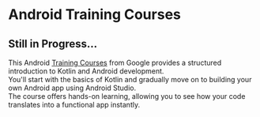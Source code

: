 # Android Training Courses

## Still in Progress...

This Android [Training Courses](https://developer.android.com/courses?_gl=1*1epzia8*_up*MQ..&gclid=CjwKCAiA9dGqBhAqEiwAmRpTC5G0Cc8_Rw7bnYoPyrvib74hbfKu0RbCv7P2HpW5o_5P9zZ5j6RNERoC0H0QAvD_BwE&gclsrc=aw.ds) from Google provides a structured introduction to Kotlin and Android development. <br>
You'll start with the basics of Kotlin and gradually move on to building your own Android app using Android Studio. <br>
The course offers hands-on learning, allowing you to see how your code translates into a functional app instantly. <br><br>

<!--
### What You'll Learn:
Setting up Android Studio and your development environment
Testing your app on a real Android device
Understanding the Android framework and how to structure your code
Real-time visualization of your app on different Android devices
-->




